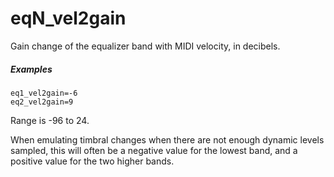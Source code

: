 ---
---
# eqN_vel2gain

Gain change of the equalizer band with MIDI velocity, in decibels.

##### Examples

```
eq1_vel2gain=-6
eq2_vel2gain=9
```

Range is -96 to 24.

When emulating timbral changes when there are not enough dynamic levels sampled,
this will often be a negative value for the lowest band, and a positive value
for the two higher bands.
